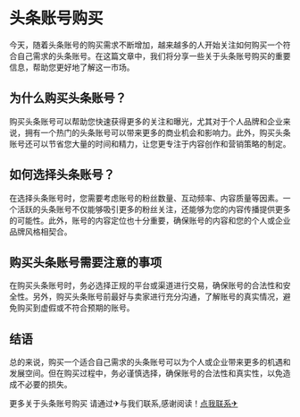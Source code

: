 # 头条账号购买

今天，随着头条账号的购买需求不断增加，越来越多的人开始关注如何购买一个符合自己需求的头条账号。在这篇文章中，我们将分享一些关于头条账号购买的重要信息，帮助您更好地了解这一市场。

## 为什么购买头条账号？

购买头条账号可以帮助您快速获得更多的关注和曝光，尤其对于个人品牌和企业来说，拥有一个热门的头条账号可以带来更多的商业机会和影响力。此外，购买头条账号还可以节省您大量的时间和精力，让您更专注于内容创作和营销策略的制定。

## 如何选择头条账号？

在选择头条账号时，您需要考虑账号的粉丝数量、互动频率、内容质量等因素。一个活跃的头条账号不仅能够吸引更多的粉丝关注，还能够为您的内容传播提供更多的可能性。此外，账号的内容定位也十分重要，确保账号的内容和您的个人或企业品牌风格相契合。

## 购买头条账号需要注意的事项

在购买头条账号时，务必选择正规的平台或渠道进行交易，确保账号的合法性和安全性。另外，购买头条账号前最好与卖家进行充分沟通，了解账号的真实情况，避免购买到虚假或不符合预期的账号。

## 结语

总的来说，购买一个适合自己需求的头条账号可以为个人或企业带来更多的机遇和发展空间。但在购买过程中，务必谨慎选择，确保账号的合法性和真实性，以免造成不必要的损失。

更多关于头条账号购买 请通过✈与我们联系,感谢阅读！[点我联系✈](https://docs.G208.com)